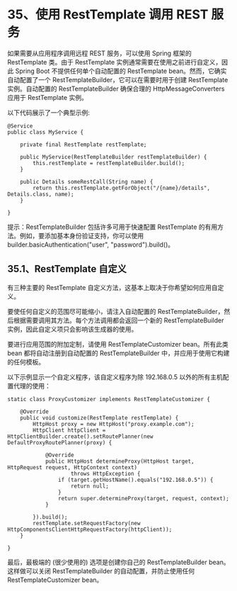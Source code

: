 # 35、使用 RestTemplate 调用 REST 服务

如果需要从应用程序调用远程 REST 服务，可以使用 Spring 框架的 RestTemplate 类。由于 RestTemplate 实例通常需要在使用之前进行自定义，因此 Spring Boot 不提供任何单个自动配置的 RestTemplate bean。然而，它确实自动配置了一个 RestTemplateBuilder，它可以在需要时用于创建 RestTemplate 实例。自动配置的 RestTemplateBuilder 确保合理的 HttpMessageConverters 应用于 RestTemplate 实例。

以下代码展示了一个典型示例:
```
@Service
public class MyService {

    private final RestTemplate restTemplate;

    public MyService(RestTemplateBuilder restTemplateBuilder) {
        this.restTemplate = restTemplateBuilder.build();
    }

    public Details someRestCall(String name) {
        return this.restTemplate.getForObject("/{name}/details", Details.class, name);
    }

}
```
提示：RestTemplateBuilder 包括许多可用于快速配置 RestTemplate 的有用方法。例如，要添加基本身份验证支持，你可以使用 builder.basicAuthentication("user", "password").build()。

## 35.1、RestTemplate 自定义

有三种主要的 RestTemplate 自定义方法，这基本上取决于你希望如何应用自定义。

要使任何自定义的范围尽可能缩小，请注入自动配置的 RestTemplateBuilder，然后根据需要调用其方法。每个方法调用都会返回一个新的 RestTemplateBuilder 实例，因此自定义项只会影响该生成器的使用。

要进行应用范围的附加定制，请使用 RestTemplateCustomizer bean。所有此类 bean 都将自动注册到自动配置的 RestTemplateBuilder 中，并应用于使用它构建的任何模板。

以下示例显示一个自定义程序，该自定义程序为除 192.168.0.5 以外的所有主机配置代理的使用：
```
static class ProxyCustomizer implements RestTemplateCustomizer {

    @Override
    public void customize(RestTemplate restTemplate) {
        HttpHost proxy = new HttpHost("proxy.example.com");
        HttpClient httpClient = HttpClientBuilder.create().setRoutePlanner(new DefaultProxyRoutePlanner(proxy) {

            @Override
            public HttpHost determineProxy(HttpHost target, HttpRequest request, HttpContext context)
                    throws HttpException {
                if (target.getHostName().equals("192.168.0.5")) {
                    return null;
                }
                return super.determineProxy(target, request, context);
            }

        }).build();
        restTemplate.setRequestFactory(new HttpComponentsClientHttpRequestFactory(httpClient));
    }

}
```
最后，最极端的 (很少使用的) 选项是创建你自己的 RestTemplateBuilder bean。这样做可以关闭 RestTemplateBuilder 的自动配置，并防止使用任何 RestTemplateCustomizer bean。